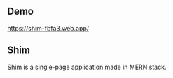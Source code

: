
## Demo

https://shim-fbfa3.web.app/

## Shim

Shim is a single-page application made in MERN stack.
